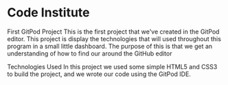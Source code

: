 # Code Institute

First GitPod Project
This is the first project that we've created in the GitPod editor. This project is display the technologies that will used throughout this program in a small little dashboard. The purpose of this is that we get an understanding of how to find our around the GitHub editor

Technologies Used
In this project we used some simple HTML5 and CSS3 to build the project, and we wrote our code using the GitPod IDE.